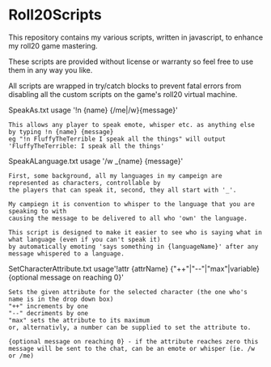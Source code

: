 Roll20Scripts
=============
This repository contains my various scripts, written in javascript, to enhance my roll20 game mastering.

These scripts are provided without license or warranty so feel free to use them in any way you like.

All scripts are wrapped in try/catch blocks to prevent fatal errors from disabling all the custom scripts on the game's roll20 virtual machine.

SpeakAs.txt 
	usage '!n {name} {/me|/w}{message}'
	
	This allows any player to speak emote, whisper etc. as anything else by typing !n {name} {message}
	eg "!n FluffyTheTerrible I speak all the things" will output 'FluffyTheTerrible: I speak all the things'

SpeakALanguage.txt
	usage '/w _{name} {message}'
	

	First, some background, all my languages in my campeign are represented as characters, controllable by
	the players that can speak it, second, they all start with '_'.

	My campiegn it is convention to whisper to the language that you are speaking to with
	causing the message to be delivered to all who 'own' the language.
	
	This script is designed to make it easier to see who is saying what in what language (even if you can't speak it)
	by automatically emoting 'says something in {languageName}' after any message whispered to a language.

SetCharacterAttribute.txt 
	usage'!attr {attrName} {"++"|"--"|"max"|variable} {optional message on reaching 0}'


	Sets the given attribute for the selected character (the one who's name is in the drop down box)
	"++" increments by one
	"--" decriments by one
	"max" sets the attribute to its maximum
	or, alternativly, a number can be supplied to set the attribute to.

	{optional message on reaching 0} - if the attribute reaches zero this message will be sent to the chat, can be an emote or whisper (ie. /w or /me)